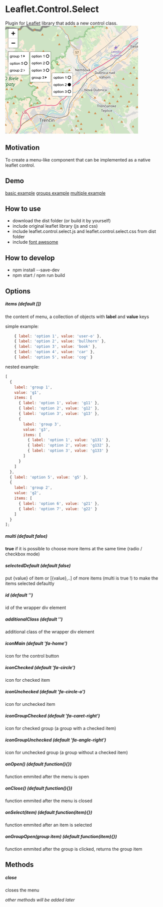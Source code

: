 # Leaflet.Control.Select

Plugin for [Leaflet](leaflet.com) library that adds a new control class.
![image](./img.png)

## Motivation

To create a menu-like component that can be implemented as a native leaflet control.

## Demo

[basic example](https://adammertel.github.io/Leaflet.Control.Select/demo/basic.html)
[groups example](https://adammertel.github.io/Leaflet.Control.Select/demo/groups.html)
[multiple example](https://adammertel.github.io/Leaflet.Control.Select/demo/multiple.html)

## How to use

* download the dist folder (or build it by yourself)
* include original leaflet library (js and css)
* include leaflet.control.select.js and leaflet.control.select.css from dist folder
* include [font awesome](https://fontawesome.com/)

## How to develop

* npm install --save-dev
* npm start / npm run build

## Options

##### **items** (default [])

the content of menu, a collection of objects with **label** and **value** keys

simple example:

```js
    { label: 'option 1', value: 'user-o' },
    { label: 'option 2', value: 'bullhorn' },
    { label: 'option 3', value: 'book' },
    { label: 'option 4', value: 'car' },
    { label: 'option 5', value: 'cog' }
```

nested example:

```js
[
  {
    label: 'group 1',
    value: 'g1',
    items: [
      { label: 'option 1', value: 'g11' },
      { label: 'option 2', value: 'g12' },
      { label: 'option 3', value: 'g13' },
      {
        label: 'group 3',
        value: 'g3',
        items: [
          { label: 'option 1', value: 'g131' },
          { label: 'option 2', value: 'g132' },
          { label: 'option 3', value: 'g133' }
        ]
      }
    ]
  },
  { label: 'option 5', value: 'g5' },
  {
    label: 'group 2',
    value: 'g2',
    items: [
      { label: 'option 6', value: 'g21' },
      { label: 'option 7', value: 'g22' }
    ]
  }
];
```

##### **multi** (default false)

**true** if it is possible to choose more items at the same time (radio / checkbox mode)

##### **selectedDefault** (default false)

put {value} of item or [{value},..] of more items (multi is true !) to make the items selected defaultly

##### **id** (default '')

id of the wrapper div element

##### **additionalClass** (default '')

additional class of the wrapper div element

##### **iconMain** (default 'fa-home')

icon for the control button

##### **iconChecked** (default 'fa-circle')

icon for checked item

##### **iconUnchecked** (default 'fa-circle-o')

icon for unchecked item

##### **iconGroupChecked** (default 'fa-caret-right')

icon for checked group (a group with a checked item)

##### **iconGroupUnchecked** (default 'fa-angle-right')

icon for unchecked group (a group without a checked item)

##### **onOpen()** (default function(){})

function emmited after the menu is open

##### **onClose()** (default function(){})

function emmited after the menu is closed

##### **onSelect(item)** (default function(item){})

function emmited after an item is selected

##### **onGroupOpen(group item)** (default function(item){})

function emmited after the group is clicked, returns the group item

## Methods

##### **close**

closes the menu

_other methods will be added later_
